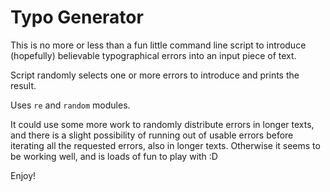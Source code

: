 # Typo Generator
This is no more or less than a fun little command line script to introduce (hopefully) believable typographical errors into an input piece of text. 

Script randomly selects one or more errors to introduce and prints the result. 

Uses `re` and `random` modules.


It could use some more work to randomly distribute errors in longer texts, and there is a slight possibility of running out of usable errors before iterating all the requested errors, also in longer texts. Otherwise it seems to be working well, and is loads of fun to play with :D  

Enjoy!
